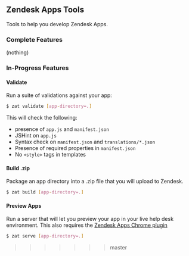 ## Zendesk Apps Tools

Tools to help you develop Zendesk Apps.

### Complete Features

(nothing)

### In-Progress Features

#### Validate

Run a suite of validations against your app:

```bash
$ zat validate [app-directory=.]
```

This will check the following:

 * presence of `app.js` and `manifest.json`
 * JSHint on `app.js`
 * Syntax check on `manifest.json` and `translations/*.json`
 * Presence of required properties in `manifest.json`
 * No `<style>` tags in templates

#### Build .zip

Package an app directory into a .zip file that you will upload to Zendesk.

```bash
$ zat build [app-directory=.]
```

#### Preview Apps

Run a server that will let you preview your app in your live help desk environment. This also requires the [Zendesk Apps Chrome plugin](#does-not-exist-yet)

```bash
$ zat serve [app-directory=.]
```
>>>>>>> master
